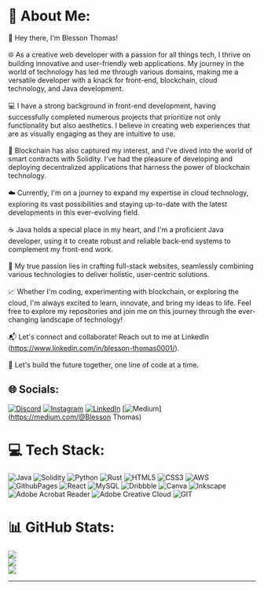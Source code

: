 # 💫 About Me:
👋 Hey there, I'm Blesson Thomas!<br><br>🌐 As a creative web developer with a passion for all things tech, I thrive on building innovative and user-friendly web applications. My journey in the world of technology has led me through various domains, making me a versatile developer with a knack for front-end, blockchain, cloud technology, and Java development.<br><br>💻 I have a strong background in front-end development, having successfully completed numerous projects that prioritize not only functionality but also aesthetics. I believe in creating web experiences that are as visually engaging as they are intuitive to use.<br><br>🔗 Blockchain has also captured my interest, and I've dived into the world of smart contracts with Solidity. I've had the pleasure of developing and deploying decentralized applications that harness the power of blockchain technology.<br><br>☁️ Currently, I'm on a journey to expand my expertise in cloud technology, exploring its vast possibilities and staying up-to-date with the latest developments in this ever-evolving field.<br><br>☕ Java holds a special place in my heart, and I'm a proficient Java developer, using it to create robust and reliable back-end systems to complement my front-end work.<br><br>🌟 My true passion lies in crafting full-stack websites, seamlessly combining various technologies to deliver holistic, user-centric solutions.<br><br>📈 Whether I'm coding, experimenting with blockchain, or exploring the cloud, I'm always excited to learn, innovate, and bring my ideas to life. Feel free to explore my repositories and join me on this journey through the ever-changing landscape of technology!<br><br>📬 Let's connect and collaborate! Reach out to me at LinkedIn (https://www.linkedin.com/in/blesson-thomas0001/).<br><br>🚀 Let's build the future together, one line of code at a time.


## 🌐 Socials:
[![Discord](https://img.shields.io/badge/Discord-%237289DA.svg?logo=discord&logoColor=white)](https://discord.gg/Blesson#5746) [![Instagram](https://img.shields.io/badge/Instagram-%23E4405F.svg?logo=Instagram&logoColor=white)](https://instagram.com/@doubtingthomasss) [![LinkedIn](https://img.shields.io/badge/LinkedIn-%230077B5.svg?logo=linkedin&logoColor=white)](https://linkedin.com/in/https://www.linkedin.com/in/blesson-thomas0001/) [![Medium](https://img.shields.io/badge/Medium-12100E?logo=medium&logoColor=white)](https://medium.com/@Blesson Thomas) 

# 💻 Tech Stack:
![Java](https://img.shields.io/badge/java-%23ED8B00.svg?style=plastic&logo=openjdk&logoColor=white) ![Solidity](https://img.shields.io/badge/Solidity-%23363636.svg?style=plastic&logo=solidity&logoColor=white) ![Python](https://img.shields.io/badge/python-3670A0?style=plastic&logo=python&logoColor=ffdd54) ![Rust](https://img.shields.io/badge/rust-%23000000.svg?style=plastic&logo=rust&logoColor=white) ![HTML5](https://img.shields.io/badge/html5-%23E34F26.svg?style=plastic&logo=html5&logoColor=white) ![CSS3](https://img.shields.io/badge/css3-%231572B6.svg?style=plastic&logo=css3&logoColor=white) ![AWS](https://img.shields.io/badge/AWS-%23FF9900.svg?style=plastic&logo=amazon-aws&logoColor=white) ![GithubPages](https://img.shields.io/badge/github%20pages-121013?style=plastic&logo=github&logoColor=white) ![React](https://img.shields.io/badge/react-%2320232a.svg?style=plastic&logo=react&logoColor=%2361DAFB) ![MySQL](https://img.shields.io/badge/mysql-%2300000f.svg?style=plastic&logo=mysql&logoColor=white) ![Dribbble](https://img.shields.io/badge/Dribbble-EA4C89?style=plastic&logo=dribbble&logoColor=white) ![Canva](https://img.shields.io/badge/Canva-%2300C4CC.svg?style=plastic&logo=Canva&logoColor=white) ![Inkscape](https://img.shields.io/badge/Inkscape-e0e0e0?style=plastic&logo=inkscape&logoColor=080A13) ![Adobe Acrobat Reader](https://img.shields.io/badge/Adobe%20Acrobat%20Reader-EC1C24.svg?style=plastic&logo=Adobe%20Acrobat%20Reader&logoColor=white) ![Adobe Creative Cloud](https://img.shields.io/badge/Adobe%20Creative%20Cloud-DA1F26.svg?style=plastic&logo=Adobe%20Creative%20Cloud&logoColor=white) ![GIT](https://img.shields.io/badge/Git-fc6d26?style=plastic&logo=git&logoColor=white)
# 📊 GitHub Stats:
![](https://github-readme-stats.vercel.app/api?username=BlessonTh&theme=dark&hide_border=false&include_all_commits=true&count_private=true)<br/>
![](https://github-readme-streak-stats.herokuapp.com/?user=BlessonTh&theme=dark&hide_border=false)<br/>
![](https://github-readme-stats.vercel.app/api/top-langs/?username=BlessonTh&theme=dark&hide_border=false&include_all_commits=true&count_private=true&layout=compact)

---

